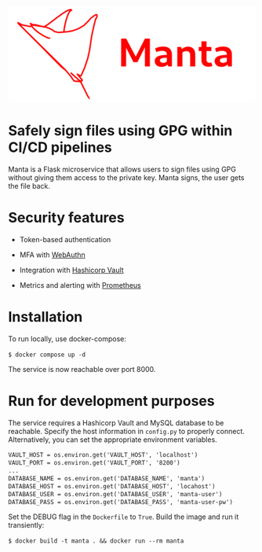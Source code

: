 ![Manta logo](logo.png)

# Safely sign files using GPG within CI/CD pipelines

Manta is a Flask microservice that allows users to sign files using GPG without giving them access to the private key. Manta signs, the user gets the file back.

# Security features

- Token-based authentication

- MFA with [WebAuthn](https://webauthn.guide/)

- Integration with [Hashicorp Vault](https://www.vaultproject.io/)

- Metrics and alerting with [Prometheus](https://prometheus.io/)

# Installation

To run locally, use docker-compose:

`$ docker compose up -d`

The service is now reachable over port 8000.

# Run for development purposes

The service requires a Hashicorp Vault and MySQL database to be reachable. Specify the host information in `config.py` to properly connect. Alternatively, you can set the appropriate environment variables.

```
VAULT_HOST = os.environ.get('VAULT_HOST', 'localhost')
VAULT_PORT = os.environ.get('VAULT_PORT', '8200')
...
DATABASE_NAME = os.environ.get('DATABASE_NAME', 'manta')
DATABASE_HOST = os.environ.get('DATABASE_HOST', 'locahost')
DATABASE_USER = os.environ.get('DATABASE_USER', 'manta-user')
DATABASE_PASS = os.environ.get('DATABASE_PASS', 'manta-user-pw')
```

Set the DEBUG flag in the `Dockerfile` to `True`. Build the image and run it transiently:

`$ docker build -t manta . && docker run --rm manta`